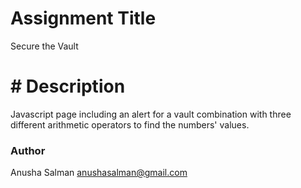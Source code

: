 # Assignment Title

Secure the Vault
# # Description 

Javascript page including an alert for a vault combination with three different arithmetic operators to find the numbers' values. 

### Author
Anusha Salman
anushasalman@gmail.com